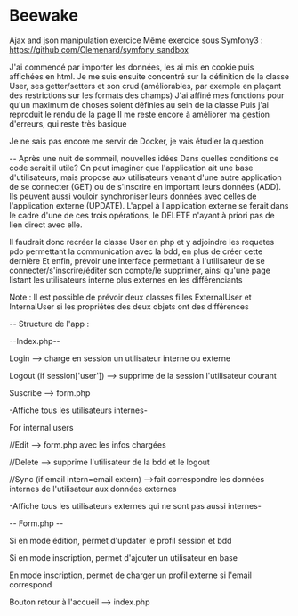 # Beewake
Ajax and json manipulation exercice
Même exercice sous Symfony3 : https://github.com/Clemenard/symfony_sandbox

J'ai commencé par importer les données, les ai mis en cookie puis affichées en html.
Je me suis ensuite concentré sur la définition de la classe User, ses getter/setters et son crud (améliorables, par exemple en plaçant des restrictions sur les formats des champs)
J'ai affiné mes fonctions pour qu'un maximum de choses soient définies au sein de la classe
Puis j'ai reproduit le rendu de la page
Il me reste encore à améliorer ma gestion d'erreurs, qui reste très basique

Je ne sais pas encore me servir de Docker, je vais étudier la question


--
Après une nuit de sommeil, nouvelles idées
Dans quelles conditions ce code serait il utile?
On peut imaginer que l'application ait une base d'utilisateurs, mais propose aux utilisateurs venant d'une autre application de se connecter (GET) ou de s'inscrire en important leurs données (ADD). Ils peuvent aussi vouloir synchroniser leurs données avec celles de l'application externe (UPDATE). 
L'appel à l'application externe se ferait dans le cadre d'une de ces trois opérations, le DELETE n'ayant à priori pas de lien direct avec elle.

Il faudrait donc recréer la classe User en php et y adjoindre les requetes pdo permettant la communication avec la bdd, en plus de créer cette dernière
Et enfin, prévoir une interface permettant à l'utilisateur de se connecter/s'inscrire/éditer son compte/le supprimer, ainsi qu'une page listant les utilisateurs interne plus externes en les différenciants

Note : Il est possible de prévoir deux classes filles ExternalUser et InternalUser si les propriétés des deux objets ont des différences

--
Structure de l'app : 


--Index.php--


Login --> charge en session un utilisateur interne ou externe

Logout (if session['user']) --> supprime de la session l'utilisateur courant

Suscribe --> form.php

-Affiche tous les utilisateurs internes-

For internal users

//Edit --> form.php avec les infos chargées

//Delete --> supprime l'utilisateur de la bdd et le logout

//Sync (if email intern=email extern) -->fait correspondre les données internes de l'utilisateur aux données externes

-Affiche tous les utilisateurs externes qui ne sont pas aussi internes-


-- Form.php --


Si en mode édition, permet d'updater le profil session et bdd

Si en mode inscription, permet d'ajouter un utilisateur en base

En mode inscription, permet de charger un profil externe si l'email correspond

Bouton retour à l'accueil --> index.php



